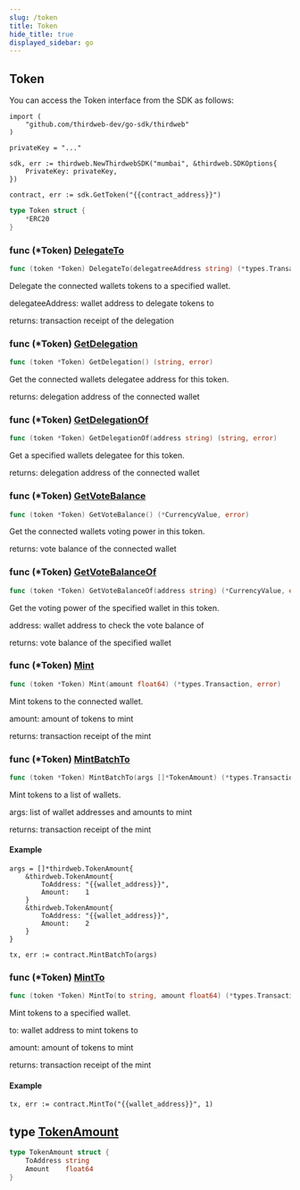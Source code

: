 ```yaml
---
slug: /token
title: Token
hide_title: true
displayed_sidebar: go
---
```


## Token

You can access the Token interface from the SDK as follows:

```
import (
	"github.com/thirdweb-dev/go-sdk/thirdweb"
)

privateKey = "..."

sdk, err := thirdweb.NewThirdwebSDK("mumbai", &thirdweb.SDKOptions{
	PrivateKey: privateKey,
})

contract, err := sdk.GetToken("{{contract_address}}")
```

```go
type Token struct {
    *ERC20
}
```

### func \(\*Token\) [DelegateTo](https://github.com/thirdweb-dev/go-sdk/blob/main/thirdweb/token.go#L185)

```go
func (token *Token) DelegateTo(delegatreeAddress string) (*types.Transaction, error)
```

Delegate the connected wallets tokens to a specified wallet\.

delegateeAddress: wallet address to delegate tokens to

returns: transaction receipt of the delegation

### func \(\*Token\) [GetDelegation](https://github.com/thirdweb-dev/go-sdk/blob/main/thirdweb/token.go#L73)

```go
func (token *Token) GetDelegation() (string, error)
```

Get the connected wallets delegatee address for this token\.

returns: delegation address of the connected wallet

### func \(\*Token\) [GetDelegationOf](https://github.com/thirdweb-dev/go-sdk/blob/main/thirdweb/token.go#L80)

```go
func (token *Token) GetDelegationOf(address string) (string, error)
```

Get a specified wallets delegatee for this token\.

returns: delegation address of the connected wallet

### func \(\*Token\) [GetVoteBalance](https://github.com/thirdweb-dev/go-sdk/blob/main/thirdweb/token.go#L52)

```go
func (token *Token) GetVoteBalance() (*CurrencyValue, error)
```

Get the connected wallets voting power in this token\.

returns: vote balance of the connected wallet

### func \(\*Token\) [GetVoteBalanceOf](https://github.com/thirdweb-dev/go-sdk/blob/main/thirdweb/token.go#L61)

```go
func (token *Token) GetVoteBalanceOf(address string) (*CurrencyValue, error)
```

Get the voting power of the specified wallet in this token\.

address: wallet address to check the vote balance of

returns: vote balance of the specified wallet

### func \(\*Token\) [Mint](https://github.com/thirdweb-dev/go-sdk/blob/main/thirdweb/token.go#L94)

```go
func (token *Token) Mint(amount float64) (*types.Transaction, error)
```

Mint tokens to the connected wallet\.

amount: amount of tokens to mint

returns: transaction receipt of the mint

### func \(\*Token\) [MintBatchTo](https://github.com/thirdweb-dev/go-sdk/blob/main/thirdweb/token.go#L147)

```go
func (token *Token) MintBatchTo(args []*TokenAmount) (*types.Transaction, error)
```

Mint tokens to a list of wallets\.

args: list of wallet addresses and amounts to mint

returns: transaction receipt of the mint

#### Example

```
args = []*thirdweb.TokenAmount{
	&thirdweb.TokenAmount{
		ToAddress: "{{wallet_address}}",
		Amount:    1
	}
	&thirdweb.TokenAmount{
		ToAddress: "{{wallet_address}}",
		Amount:    2
	}
}

tx, err := contract.MintBatchTo(args)
```

### func \(\*Token\) [MintTo](https://github.com/thirdweb-dev/go-sdk/blob/main/thirdweb/token.go#L109)

```go
func (token *Token) MintTo(to string, amount float64) (*types.Transaction, error)
```

Mint tokens to a specified wallet\.

to: wallet address to mint tokens to

amount: amount of tokens to mint

returns: transaction receipt of the mint

#### Example

```
tx, err := contract.MintTo("{{wallet_address}}", 1)
```

## type [TokenAmount](https://github.com/thirdweb-dev/go-sdk/blob/main/thirdweb/types.go#L102-L105)

```go
type TokenAmount struct {
    ToAddress string
    Amount    float64
}
```
